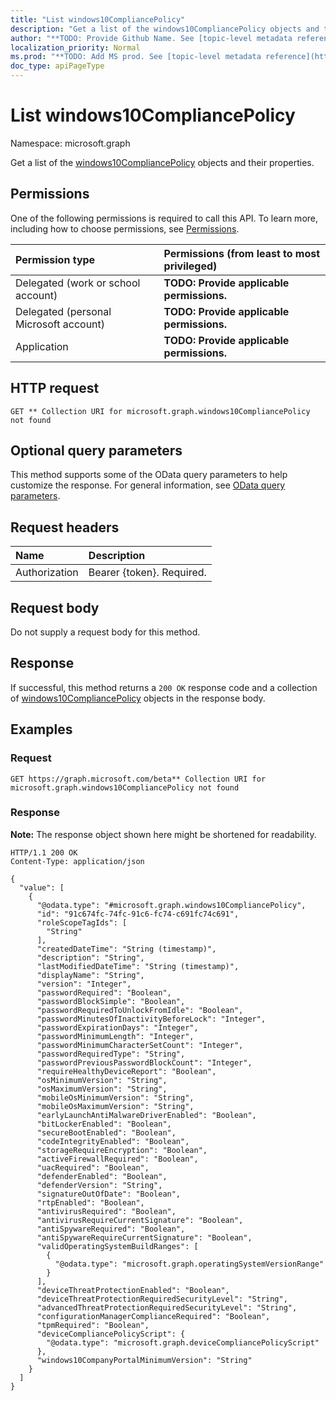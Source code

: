 ```yaml
---
title: "List windows10CompliancePolicy"
description: "Get a list of the windows10CompliancePolicy objects and their properties."
author: "**TODO: Provide Github Name. See [topic-level metadata reference](https://msgo.azurewebsites.net/add/document/guidelines/metadata.html#topic-level-metadata)**"
localization_priority: Normal
ms.prod: "**TODO: Add MS prod. See [topic-level metadata reference](https://msgo.azurewebsites.net/add/document/guidelines/metadata.html#topic-level-metadata)**"
doc_type: apiPageType
---
```


# List windows10CompliancePolicy
Namespace: microsoft.graph

Get a list of the [windows10CompliancePolicy](../resources/windows10compliancepolicy.md) objects and their properties.

## Permissions
One of the following permissions is required to call this API. To learn more, including how to choose permissions, see [Permissions](/graph/permissions-reference).

|Permission type|Permissions (from least to most privileged)|
|:---|:---|
|Delegated (work or school account)|**TODO: Provide applicable permissions.**|
|Delegated (personal Microsoft account)|**TODO: Provide applicable permissions.**|
|Application|**TODO: Provide applicable permissions.**|

## HTTP request

<!-- {
  "blockType": "ignored"
}
-->
``` http
GET ** Collection URI for microsoft.graph.windows10CompliancePolicy not found
```

## Optional query parameters
This method supports some of the OData query parameters to help customize the response. For general information, see [OData query parameters](/graph/query-parameters).

## Request headers
|Name|Description|
|:---|:---|
|Authorization|Bearer {token}. Required.|

## Request body
Do not supply a request body for this method.

## Response

If successful, this method returns a `200 OK` response code and a collection of [windows10CompliancePolicy](../resources/windows10compliancepolicy.md) objects in the response body.

## Examples

### Request
<!-- {
  "blockType": "request",
  "name": "list_windows10compliancepolicy"
}
-->
``` http
GET https://graph.microsoft.com/beta** Collection URI for microsoft.graph.windows10CompliancePolicy not found
```


### Response
**Note:** The response object shown here might be shortened for readability.
<!-- {
  "blockType": "response",
  "truncated": true,
  "@odata.type": "Collection(microsoft.graph.windows10CompliancePolicy)"
}
-->
``` http
HTTP/1.1 200 OK
Content-Type: application/json

{
  "value": [
    {
      "@odata.type": "#microsoft.graph.windows10CompliancePolicy",
      "id": "91c674fc-74fc-91c6-fc74-c691fc74c691",
      "roleScopeTagIds": [
        "String"
      ],
      "createdDateTime": "String (timestamp)",
      "description": "String",
      "lastModifiedDateTime": "String (timestamp)",
      "displayName": "String",
      "version": "Integer",
      "passwordRequired": "Boolean",
      "passwordBlockSimple": "Boolean",
      "passwordRequiredToUnlockFromIdle": "Boolean",
      "passwordMinutesOfInactivityBeforeLock": "Integer",
      "passwordExpirationDays": "Integer",
      "passwordMinimumLength": "Integer",
      "passwordMinimumCharacterSetCount": "Integer",
      "passwordRequiredType": "String",
      "passwordPreviousPasswordBlockCount": "Integer",
      "requireHealthyDeviceReport": "Boolean",
      "osMinimumVersion": "String",
      "osMaximumVersion": "String",
      "mobileOsMinimumVersion": "String",
      "mobileOsMaximumVersion": "String",
      "earlyLaunchAntiMalwareDriverEnabled": "Boolean",
      "bitLockerEnabled": "Boolean",
      "secureBootEnabled": "Boolean",
      "codeIntegrityEnabled": "Boolean",
      "storageRequireEncryption": "Boolean",
      "activeFirewallRequired": "Boolean",
      "uacRequired": "Boolean",
      "defenderEnabled": "Boolean",
      "defenderVersion": "String",
      "signatureOutOfDate": "Boolean",
      "rtpEnabled": "Boolean",
      "antivirusRequired": "Boolean",
      "antivirusRequireCurrentSignature": "Boolean",
      "antiSpywareRequired": "Boolean",
      "antiSpywareRequireCurrentSignature": "Boolean",
      "validOperatingSystemBuildRanges": [
        {
          "@odata.type": "microsoft.graph.operatingSystemVersionRange"
        }
      ],
      "deviceThreatProtectionEnabled": "Boolean",
      "deviceThreatProtectionRequiredSecurityLevel": "String",
      "advancedThreatProtectionRequiredSecurityLevel": "String",
      "configurationManagerComplianceRequired": "Boolean",
      "tpmRequired": "Boolean",
      "deviceCompliancePolicyScript": {
        "@odata.type": "microsoft.graph.deviceCompliancePolicyScript"
      },
      "windows10CompanyPortalMinimumVersion": "String"
    }
  ]
}
```


